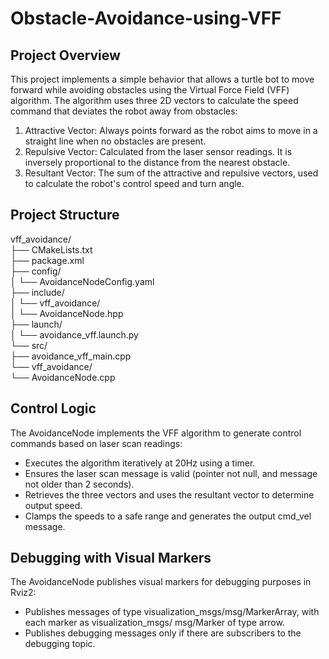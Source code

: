 # Obstacle-Avoidance-using-VFF

## Project Overview

This project implements a simple behavior that allows a turtle bot to move forward while avoiding obstacles using the Virtual Force Field (VFF) algorithm. The algorithm uses three 2D vectors to calculate the speed command that deviates the robot away from obstacles:
1. Attractive Vector: Always points forward as the robot aims to move in a straight line when no obstacles are present.
2. Repulsive Vector: Calculated from the laser sensor readings. It is inversely proportional to the distance from the nearest obstacle.
3. Resultant Vector: The sum of the attractive and repulsive vectors, used to calculate the robot's control speed and turn angle.


## Project Structure
vff_avoidance/ <br>
├── CMakeLists.txt <br>
├── package.xml<br>
├── config/<br>
│   └── AvoidanceNodeConfig.yaml <br>
├── include/<br>
│   └── vff_avoidance/<br>
│       └── AvoidanceNode.hpp <br>
├── launch/<br>
│   └── avoidance_vff.launch.py <br>
└── src/<br>
    ├── avoidance_vff_main.cpp<br>
    └── vff_avoidance/<br>
        └── AvoidanceNode.cpp<br>


 ## Control Logic

The AvoidanceNode implements the VFF algorithm to generate control commands based on laser scan readings:

- Executes the algorithm iteratively at 20Hz using a timer.
- Ensures the laser scan message is valid (pointer not null, and message not older than 2 seconds).
- Retrieves the three vectors and uses the resultant vector to determine output speed.
- Clamps the speeds to a safe range and generates the output cmd_vel message.       


## Debugging with Visual Markers

The AvoidanceNode publishes visual markers for debugging purposes in Rviz2:

- Publishes messages of type visualization_msgs/msg/MarkerArray, with each marker as visualization_msgs/ msg/Marker of type arrow.
- Publishes debugging messages only if there are subscribers to the debugging topic.